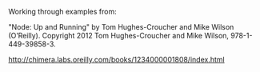 Working through examples from: 

"Node: Up and Running" by Tom Hughes-Croucher and Mike Wilson (O’Reilly). Copyright 2012 Tom Hughes-Croucher and Mike Wilson, 978-1-449-39858-3.

http://chimera.labs.oreilly.com/books/1234000001808/index.html

